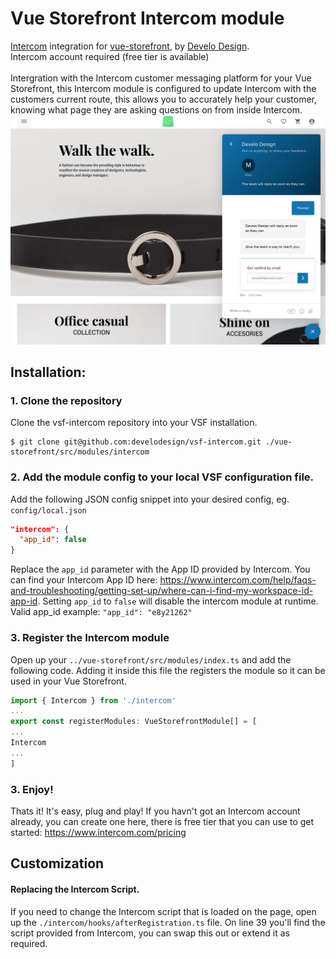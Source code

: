# Vue Storefront Intercom module
[Intercom](https://www.intercom.com) integration for [vue-storefront](https://github.com/DivanteLtd/vue-storefront), by [Develo Design](https://www.develodesign.co.uk).
<br />Intercom account required (free tier is available)
<br /><br />
Intergration with the Intercom customer messaging platform for your Vue Storefront, this Intercom module is configured to update Intercom with the customers current route, this allows you to accurately help your customer, knowing what page they are asking questions on from inside Intercom.
<br />
![Demo](docs/demo.png)

## Installation:

### 1. Clone the repository

Clone the vsf-intercom repository into your VSF installation.
```shell
$ git clone git@github.com:develodesign/vsf-intercom.git ./vue-storefront/src/modules/intercom
```

### 2. Add the module config to your local VSF configuration file.
Add the following JSON config snippet into your desired config, eg. `config/local.json`
```json
"intercom": {
  "app_id": false
}
```
Replace the `app_id` parameter with the App ID provided by Intercom. You can find your Intercom App ID here: https://www.intercom.com/help/faqs-and-troubleshooting/getting-set-up/where-can-i-find-my-workspace-id-app-id. Setting `app_id` to `false` will disable the intercom module at runtime.
<br />
Valid app_id example: `"app_id": "e8y21262"`

### 3. Register the Intercom module
Open up your `../vue-storefront/src/modules/index.ts` and add the following code. Adding it inside this file the registers the module so it can be used in your Vue Storefront.
<br />
```js
import { Intercom } from './intercom'
...
export const registerModules: VueStorefrontModule[] = [
...
Intercom
...
]
```
### 3. Enjoy!
Thats it! It's easy, plug and play! If you havn't got an Intercom account already, you can create one here, there is free tier that you can use to get started: https://www.intercom.com/pricing

## Customization
#### Replacing the Intercom Script.
If you need to change the Intercom script that is loaded on the page, open up the `./intercom/hooks/afterRegistration.ts` file. On line 39 you'll find the script provided from Intercom, you can swap this out or extend it as required.
